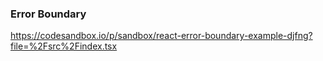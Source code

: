 ### Error Boundary
https://codesandbox.io/p/sandbox/react-error-boundary-example-djfng?file=%2Fsrc%2Findex.tsx
